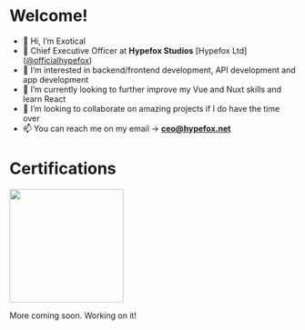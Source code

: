 # Welcome!
- 👋 Hi, I’m Exotical
- 💼 Chief Executive Officer at **Hypefox Studios** [Hypefox Ltd] ([@officialhypefox](https://github.com/officialhypefox "Hypefox Studios LTD"))
- 👀 I’m interested in backend/frontend development, API development and app development
- 🌱 I’m currently looking to further improve my Vue and Nuxt skills and learn React
- 💞️ I’m looking to collaborate on amazing projects if I do have the time over
- 📫 You can reach me on my email -> **ceo@hypefox.net**

# Certifications
[<img src="https://images.credly.com/images/3c4602d8-832e-4a24-b42d-00359ce746f7/ITS-Badges_Python_1200px.png" width="200px">](https://www.credly.com/badges/efb3ca18-1049-4b94-ba16-ec86581247c0/public_url)  

More coming soon. Working on it!
